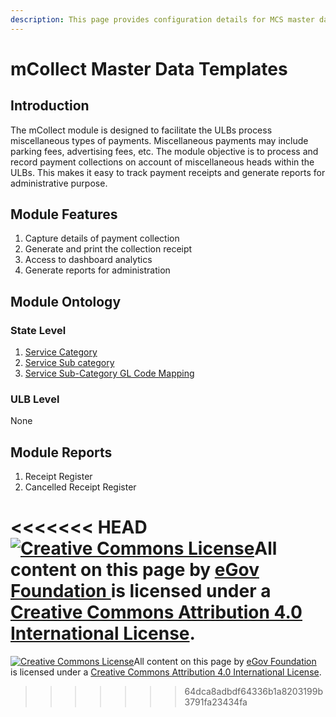 ```yaml
---
description: This page provides configuration details for MCS master data templates
---
```


# mCollect Master Data Templates

## Introduction

The mCollect module is designed to facilitate the ULBs process miscellaneous types of payments. Miscellaneous payments may include parking fees, advertising fees, etc. The module objective is to process and record payment collections on account of miscellaneous heads within the ULBs. This makes it easy to track payment receipts and generate reports for administrative purpose.

## Module Features

1. Capture details of payment collection
2. Generate and print the collection receipt
3. Access to dashboard analytics
4. Generate reports for administration

## Module Ontology

### State Level

1. [Service Category](service-category.md)
2. [Service Sub category](service-sub-category.md)
3. [Service Sub-Category GL Code Mapping](service-sub-category-gl-code-mapping.md)

### ULB Level

None

## Module Reports

1. Receipt Register
2. Cancelled Receipt Register

<<<<<<< HEAD
[![Creative Commons License](https://i.creativecommons.org/l/by/4.0/80x15.png)](http://creativecommons.org/licenses/by/4.0/)All content on this page by [eGov Foundation ](https://egov.org.in/)is licensed under a [Creative Commons Attribution 4.0 International License](http://creativecommons.org/licenses/by/4.0/).
=======


 [![Creative Commons License](https://i.creativecommons.org/l/by/4.0/80x15.png)](http://creativecommons.org/licenses/by/4.0/)All content on this page by [eGov Foundation ](https://egov.org.in/)is licensed under a [Creative Commons Attribution 4.0 International License](http://creativecommons.org/licenses/by/4.0/).
>>>>>>> 64dca8adbdf64336b1a8203199b3791fa23434fa

